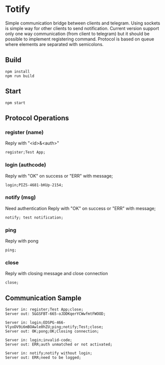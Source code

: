 # Totify

Simple communication bridge between clients and telegram. Using sockets is simple way for other clients to send notification. Current version support only one way communication (from client to telegram) but it should be possible to implement registering command. Protocol is based on queue where elements are separated with semicolons. 

## Build

```
npm install
npm run build
```

## Start

```
npm start
```

## Protocol Operations

### register (name)
Reply with "\<id\>&\<auth\>"

```
register;Test App;
```

### login (authcode)
Reply with "OK" on success or "ERR" with message;
```
login;PIZS-4681-bKUp-2154;
```

### notify (msg)
Need authentication
Reply with "OK" on success or "ERR" with message;
```
notify; test notification;
```

### ping
Reply with pong
```
ping;
```

### close
Reply with closing message and close connection
```
close;
```

## Communication Sample
```
Server in: register;Test App;close;
Server out: 5&GSFBT-665-oJDDKqerYCWwfmtFWOOD;
```

```
Server in: login;EDSPG-466-VlyoDV9i6mBOAwle0hZU;ping;notify;Test;close;
Server out: OK;pong;OK;Closing connection;
```

```
Server in: login;invalid-code;
Server out: ERR;auth unmatched or not activated;
```

```
Server in: notify;notify without login;
Server out: ERR;need to be logged;
```